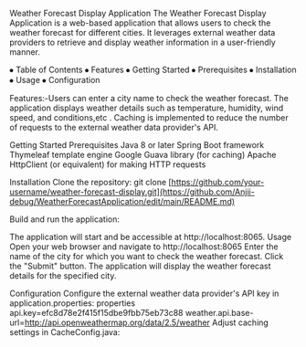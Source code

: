 Weather Forecast Display Application
The Weather Forecast Display Application is a web-based application that allows users to check the weather forecast for different cities.
 It leverages external weather data providers to retrieve and display weather information in a user-friendly manner.

⦁		Table of Contents
⦁		Features
⦁		Getting Started
⦁		Prerequisites
⦁		Installation
⦁		Usage
⦁		Configuration

Features:-Users can enter a city name to check the weather forecast.
The application displays weather details such as temperature, humidity, wind speed, and conditions,etc .
Caching is implemented to reduce the number of requests to the external weather data provider's API.

Getting Started
Prerequisites
Java 8 or later
Spring Boot framework
Thymeleaf template engine
Google Guava library (for caching)
Apache HttpClient (or equivalent) for making HTTP requests

Installation
Clone the repository:   git clone [https://github.com/your-username/weather-forecast-display.git](https://github.com/Anjii-debug/WeatherForecastApplication/edit/main/README.md)

Build and run the application:

The application will start and be accessible at http://localhost:8065.
Usage
Open your web browser and navigate to http://localhost:8065
Enter the name of the city for which you want to check the weather forecast.
Click the "Submit" button.
The application will display the weather forecast details for the specified city.

Configuration
Configure the external weather data provider's API key in application.properties:
properties
api.key=efc8d78e2f415f15dbe9fbb75eb73c88
weather.api.base-url=http://api.openweathermap.org/data/2.5/weather
Adjust caching settings in CacheConfig.java:


